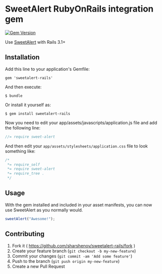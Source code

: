 # SweetAlert RubyOnRails integration gem

[![Gem Version](https://badge.fury.io/rb/sweetalert-rails.svg)](http://badge.fury.io/rb/sweetalert-rails)

Use [SweetAlert](http://t4t5.github.io/sweetalert/) with Rails 3.1+

## Installation

Add this line to your application's Gemfile:

    gem 'sweetalert-rails'

And then execute:

    $ bundle

Or install it yourself as:

    $ gem install sweetalert-rails

Now you need to edit your app/assets/javascripts/application.js file and add the following line:
``` javascript
//= require sweet-alert
```

And then edit your `app/assets/stylesheets/application.css` file to look something like:
``` css
/*
 *= require_self
 *= require sweet-alert
 *= require_tree .
 */
```

## Usage

With the gem installed and included in your asset manifests, you can now use SweetAlert as you normally would.

``` javascript
sweetAlert("Awesome!");
```

## Contributing

1. Fork it ( https://github.com/sharshenov/sweetalert-rails/fork )
2. Create your feature branch (`git checkout -b my-new-feature`)
3. Commit your changes (`git commit -am 'Add some feature'`)
4. Push to the branch (`git push origin my-new-feature`)
5. Create a new Pull Request
